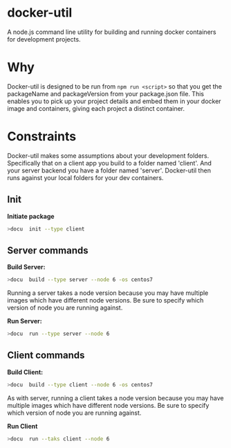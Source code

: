 # docker-util

A node.js command line utility for building and running  docker containers for development projects.

# Why

Docker-util  is designed to be run from ```npm run <script>``` so that you get the packageName and packageVersion from your package.json file. This enables you to pick up your project details and embed them in your docker image and containers, giving each project a distinct container.

# Constraints

Docker-util makes some assumptions about your development folders.  Specifically that on a client app you build to a folder named 'client'. And your server backend you have  a folder named 'server'. Docker-util then runs against your local folders for your dev containers.

## Init
**Initiate package**
```bash
>docu  init --type client
```

## Server commands

**Build Server:**
```bash
>docu  build --type server --node 6 -os centos7
```
Running a server takes a node version because you may have multiple images which have different node versions. Be sure to specify which version of node you are running against.

**Run Server:**
```bash
>docu  run --type server --node 6
```

## Client commands

**Build Client:**
```bash
>docu  build --type client --node 6 -os centos7
```

As with server, running a client takes a node version because you may have multiple images which have different node versions. Be sure to specify which version of node you are running against.

**Run Client**
```bash
>docu  run --taks client --node 6
```

